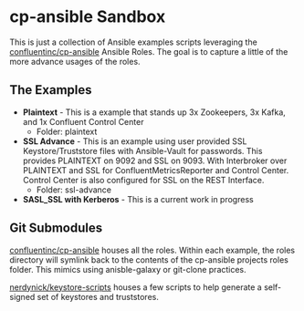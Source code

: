 # cp-ansible Sandbox

This is just a collection of Ansible examples scripts leveraging the [confluentinc/cp-ansible](https://github.com/confluentinc/cp-ansible) Ansible Roles.
The goal is to capture a little of the more advance usages of the roles.

## The Examples

* **Plaintext** - This is a example that stands up 3x Zookeepers, 3x Kafka, and 1x Confluent Control Center
  * Folder: plaintext
* **SSL Advance** - This is an example using user provided SSL Keystore/Truststore files 
  with Ansible-Vault for passwords. This provides PLAINTEXT on 9092 and SSL on 9093. 
  With Interbroker over PLAINTEXT and SSL for ConfluentMetricsReporter and Control Center. 
  Control Center is also configured for SSL on the REST Interface.
  * Folder: ssl-advance
* **SASL_SSL with Kerberos** - This is a current work in progress


## Git Submodules

[confluentinc/cp-ansible](https://github.com/confluentinc/cp-ansible) houses all the 
roles. Within each example, the roles directory will symlink back to the contents of 
the cp-ansible projects roles folder. This mimics using anisble-galaxy or git-clone 
practices.

[nerdynick/keystore-scripts](https://github.com/nerdynick/keystore-scripts) houses 
a few scripts to help generate a self-signed set of keystores and truststores.